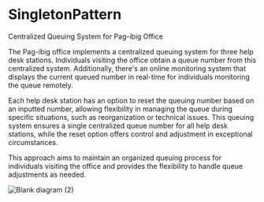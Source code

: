# SingletonPattern
Centralized Queuing System for Pag-ibig Office

The Pag-ibig office implements a centralized queuing system for three help desk stations. Individuals visiting the office obtain a queue number from this centralized system. Additionally, there's an online monitoring system that displays the current queued number in real-time for individuals monitoring the queue remotely.

Each help desk station has an option to reset the queuing number based on an inputted number, allowing flexibility in managing the queue during specific situations, such as reorganization or technical issues. This queuing system ensures a single centralized queue number for all help desk stations, while the reset option offers control and adjustment in exceptional circumstances.

This approach aims to maintain an organized queuing process for individuals visiting the office and provides the flexibility to handle queue adjustments as needed.

![Blank diagram (2)](https://github.com/Lemuel21/SingletonPattern/assets/142371919/6184bb9b-3ebd-4cfa-b638-645fc0e7f79d)
